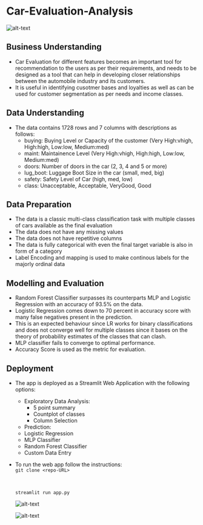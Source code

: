 # Car-Evaluation-Analysis

![alt-text](https://raw.githubusercontent.com/vgaurav3011/Car-Evaluation-Analysis/master/assets/index.jpeg)

## Business Understanding

- Car Evaluation for different features becomes an important tool for recommendation to the users as per their requirements, and needs to be designed as a tool that can help in developing closer relationships between the automobile industry and its customers.
- It is useful in identifying cusotmer bases and loyalties as well as can be used for customer segmentation as per needs and income classes.

## Data Understanding

- The data contains 1728 rows and 7 columns with descriptions as follows:
  - buying: Buying Level or Capacity of the customer (Very High:vhigh, High:high, Low:low, Medium:med)
  - maint: Maintainence Level (Very High:vhigh, High:high, Low:low, Medium:med)
  - doors: Number of doors in the car (2, 3, 4 and 5 or more)
  - lug_boot: Luggage Boot Size in the car (small, med, big)
  - safety: Safety Level of Car (high, med, low)
  - class: Unacceptable, Acceptable, VeryGood, Good

## Data Preparation

- The data is a classic multi-class classification task with multiple classes of cars available as the final evaluation
- The data does not have any missing values
- The data does not have repetitive columns
- The data is fully categorical with even the final target variable is also in form of a category
- Label Encoding and mapping is used to make continous labels for the majorly ordinal data


## Modelling and Evaluation

- Random Forest Classifier surpasses its counterparts MLP and Logistic Regression with an accuracy of 93.5% on the data.
- Logistic Regression comes down to 70 percent in accuracy score with many false negatives present in the prediction.
- This is an expected behaviour since LR works for binary classifications and does not converge well for multiple classes since it bases on the theory of probability estimates of the classes that can clash.
- MLP classifier fails to converge to optimal performance.
- Accuracy Score is used as the metric for evaluation.

## Deployment

- The app is deployed as a Streamlit Web Application with the following options:
  - Exploratory Data Analysis:
    - 5 point summary
    - Countplot of classes
    - Column Selection
   - Prediction:
    - Logistic Regression
    - MLP Classifier
    - Random Forest Classifier
    - Custom Data Entry
- To run the web app follow the instructions: <br/>
  `git clone <repo-URL>
  `
  
  <br/>
  
  `streamlit run app.py`
  
  ![alt-text](https://raw.githubusercontent.com/vgaurav3011/Car-Evaluation-Analysis/master/assets/dashboard.gif)
  
  
  ![alt-text](https://raw.githubusercontent.com/vgaurav3011/Car-Evaluation-Analysis/master/assets/car_eval.gif)

